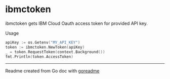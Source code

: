 # ibmctoken

ibmctoken gets IBM Cloud Oauth access token for provided API key.

Usage

```go
apiKey := os.Getenv("MY_API_KEY")
token := ibmctoken.NewToken(apiKey)
_ = token.RequestToken(context.Background())
fmt.Println(token.AccessToken)
```

---
Readme created from Go doc with [goreadme](https://github.com/posener/goreadme)
